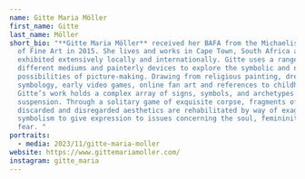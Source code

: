 ```yaml
---
name: Gitte Maria Möller
first_name: Gitte
last_name: Möller
short_bio: "**Gitte Maria Möller** received her BAFA from the Michaelis School
  of Fine Art in 2015. She lives and works in Cape Town, South Africa and has
  exhibited extensively locally and internationally. Gitte uses a range of
  different mediums and painterly devices to explore the symbolic and numinous
  possibilities of picture-making. Drawing from religious painting, dream
  symbology, early video games, online fan art and references to childhood,
  Gitte’s work holds a complex array of signs, symbols, and archetypes in
  suspension. Through a solitary game of exquisite corpse, fragments of
  discarded and disregarded aesthetics are rehabilitated by way of exaggerated
  symbolism to give expression to issues concerning the soul, femininity, and
  fear. "
portraits:
  - media: 2023/11/gitte-maria-moller
website: https://www.gittemariamoller.com/
instagram: gitte_maria
---
```

